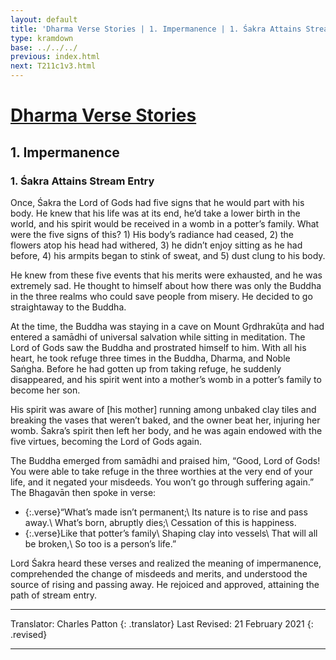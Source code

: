 ```yaml
---
layout: default
title: 'Dharma Verse Stories | 1. Impermanence | 1. Śakra Attains Stream Entry'
type: kramdown
base: ../../../
previous: index.html
next: T211c1v3.html
---
```


# [Dharma Verse Stories](index.html)
## 1. Impermanence
### 1. Śakra Attains Stream Entry

Once, Śakra the Lord of Gods had five signs that he would part with his body. He knew that his life was at its end, he’d take a lower birth in the world, and his spirit would be received in a womb in a potter’s family. What were the five signs of this? 1) His body’s radiance had ceased, 2) the flowers atop his head had withered, 3) he didn’t enjoy sitting as he had before, 4) his armpits began to stink of sweat, and 5) dust clung to his body.

He knew from these five events that his merits were exhausted, and he was extremely sad. He thought to himself about how there was only the Buddha in the three realms who could save people from misery. He decided to go straightaway to the Buddha.

At the time, the Buddha was staying in a cave on Mount Gṛdhrakūṭa and had entered a samādhi of universal salvation while sitting in meditation. The Lord of Gods saw the Buddha and prostrated himself to him. With all his heart, he took refuge three times in the Buddha, Dharma, and Noble Saṅgha. Before he had gotten up from taking refuge, he suddenly disappeared, and his spirit went into a mother’s womb in a potter’s family to become her son.

His spirit was aware of [his mother] running among unbaked clay tiles and breaking the vases that weren’t baked, and the owner beat her, injuring her womb. Śakra’s spirit then left her body, and he was again endowed with the five virtues, becoming the Lord of Gods again.

The Buddha emerged from samādhi and praised him, “Good, Lord of Gods! You were able to take refuge in the three worthies at the very end of your life, and it negated your misdeeds. You won’t go through suffering again.”
The Bhagavān then spoke in verse:

* {:.verse}“What’s made isn’t permanent;\\
Its nature is to rise and pass away.\\
What’s born, abruptly dies;\\
Cessation of this is happiness.
* {:.verse}Like that potter’s family\\
Shaping clay into vessels\\
That will all be broken,\\
So too is a person’s life.”

Lord Śakra heard these verses and realized the meaning of impermanence, comprehended the change of misdeeds and merits, and understood the source of rising and passing away. He rejoiced and approved, attaining the path of stream entry.

---

Translator: Charles Patton
{: .translator}
Last Revised: 21 February 2021
{: .revised}

---
